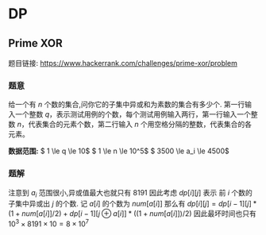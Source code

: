# DP
## Prime XOR
题目链接: https://www.hackerrank.com/challenges/prime-xor/problem
### 题意
给一个有 $n$ 个数的集合,问你它的子集中异或和为素数的集合有多少个.
第一行输入一个整数 $q$，表示测试用例的个数，每个测试用例输入两行，第一行输入一个整数 $n$，代表集合的元素个数，第二行输入 $n$ 个用空格分隔的整数，代表集合的各元素。

**数据范围:**
$ 1 \le q \le 10$
$ 1 \le n \le 10^5$
$ 3500 \le a_i \le 4500$
### 题解
注意到 $a_i$ 范围很小,异或值最大也就只有 $8191$ 因此考虑 $dp[i][j]$ 表示 前 $i$ 个数的子集中异或出 $j$ 的个数.
记 $a[i]$ 的个数为 $num[a[i]]$
那么有 $dp[i][j]=dp[i-1][j]*(1+num[a[i]]/2)+dp[i-1][j \oplus {a[i]}]*((1+num[a[i]])/2)$
因此最坏时间也只有 $10^3 \times 8191 \times 10 = 8 \times 10^7$ 

